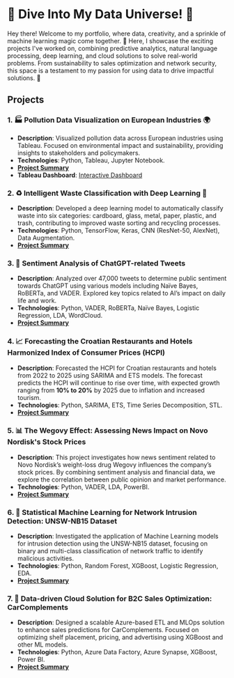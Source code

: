 # 👋 Dive Into My Data Universe! 🚀

Hey there! Welcome to my portfolio, where data, creativity, and a sprinkle of machine learning magic come together. 🌟 Here, I showcase the exciting projects I've worked on, combining predictive analytics, natural language processing, deep learning, and cloud solutions to solve real-world problems. From sustainability to sales optimization and network security, this space is a testament to my passion for using data to drive impactful solutions. 🚀

## Projects

### 1. 🏭 Pollution Data Visualization on European Industries 🌍
- **Description**: Visualized pollution data across European industries using Tableau. Focused on environmental impact and sustainability, providing insights to stakeholders and policymakers.
- **Technologies**: Python, Tableau, Jupyter Notebook.
- **[Project Summary](pollution_data_visualization)**
- **Tableau Dashboard**: [Interactive Dashboard](https://public.tableau.com/app/profile/freerik.g.tske/viz/PollutionDataonEuropeanIndustries_16729989409400/LandingPage)

### 2. ♻️ Intelligent Waste Classification with Deep Learning 🧠
- **Description**: Developed a deep learning model to automatically classify waste into six categories: cardboard, glass, metal, paper, plastic, and trash, contributing to improved waste sorting and recycling processes.
- **Technologies**: Python, TensorFlow, Keras, CNN (ResNet-50, AlexNet), Data Augmentation.
- **[Project Summary](intelligent_waste_classification)**

### 3. 💬 Sentiment Analysis of ChatGPT-related Tweets
- **Description**: Analyzed over 47,000 tweets to determine public sentiment towards ChatGPT using various models including Naïve Bayes, RoBERTa, and VADER. Explored key topics related to AI’s impact on daily life and work.
- **Technologies**: Python, VADER, RoBERTa, Naïve Bayes, Logistic Regression, LDA, WordCloud.
- **[Project Summary](chatgpt_sentiment_analysis)**

### 4. 📈 Forecasting the Croatian Restaurants and Hotels Harmonized Index of Consumer Prices (HCPI)
- **Description**: Forecasted the HCPI for Croatian restaurants and hotels from 2022 to 2025 using SARIMA and ETS models. The forecast predicts the HCPI will continue to rise over time, with expected growth ranging from **10% to 20%** by 2025 due to inflation and increased tourism.
- **Technologies**: Python, SARIMA, ETS, Time Series Decomposition, STL.
- **[Project Summary](forecast_croatia_cpi)**

### 5. 📊 The Wegovy Effect: Assessing News Impact on Novo Nordisk's Stock Prices
- **Description**: This project investigates how news sentiment related to Novo Nordisk’s weight-loss drug Wegovy influences the company’s stock prices. By combining sentiment analysis and financial data, we explore the correlation between public opinion and market performance.
- **Technologies**: Python, VADER, LDA, PowerBI.
- **[Project Summary](wegovy_stock_analysis)**

### 6. 🔐 Statistical Machine Learning for Network Intrusion Detection: UNSW-NB15 Dataset
- **Description**: Investigated the application of Machine Learning models for intrusion detection using the UNSW-NB15 dataset, focusing on binary and multi-class classification of network traffic to identify malicious activities.
- **Technologies**: Python, Random Forest, XGBoost, Logistic Regression, EDA.
- **[Project Summary](intrusion_detection)**

### 7. 🚗 Data-driven Cloud Solution for B2C Sales Optimization: CarComplements
- **Description**: Designed a scalable Azure-based ETL and MLOps solution to enhance sales predictions for CarComplements. Focused on optimizing shelf placement, pricing, and advertising using XGBoost and other ML models.
- **Technologies**: Python, Azure Data Factory, Azure Synapse, XGBoost, Power BI.
- **[Project Summary](ml_pipeline)**
